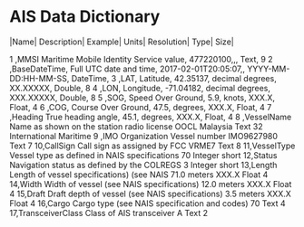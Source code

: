 # AIS Data Dictionary

|Name| Description| Example| Units| Resolution| Type| Size|


1 ,MMSI Maritime Mobile Identity Service value,  477220100,,, Text, 9
2 ,BaseDateTime, Full UTC date and time, 2017-02-01T20:05:07,, YYYY-MM-DD:HH-MM-SS, DateTime,
3 ,LAT, Latitude, 42.35137, decimal degrees, XX.XXXXX, Double, 8
4 ,LON, Longitude, -71.04182, decimal degrees, XXX.XXXXX, Double, 8
5 ,SOG, Speed Over Ground, 5.9, knots, XXX.X, Float, 4
6 ,COG, Course Over Ground, 47.5, degrees, XXX.X, Float, 4
7 ,Heading True heading angle, 45.1, degrees, XXX.X, Float, 4
8 ,VesselName Name as shown on the station radio license OOCL Malaysia Text 32 International Maritime
9 ,IMO Organization Vessel number IMO9627980 Text 7
10,CallSign Call sign as assigned by FCC VRME7 Text 8
11,VesselType Vessel type as defined in NAIS specifications 70 Integer short
12,Status Navigation status as defined by the COLREGS 3 Integer short
13,Length Length of vessel specifications) (see NAIS 71.0 meters XXX.X Float 4
14,Width Width of vessel (see NAIS specifications) 12.0 meters XXX.X Float 4
15,Draft Draft depth of vessel (see NAIS specifications) 3.5 meters XXX.X Float 4
16,Cargo Cargo type (see NAIS specification and codes) 70 Text 4
17,TransceiverClass Class of AIS transceiver A Text 2 
